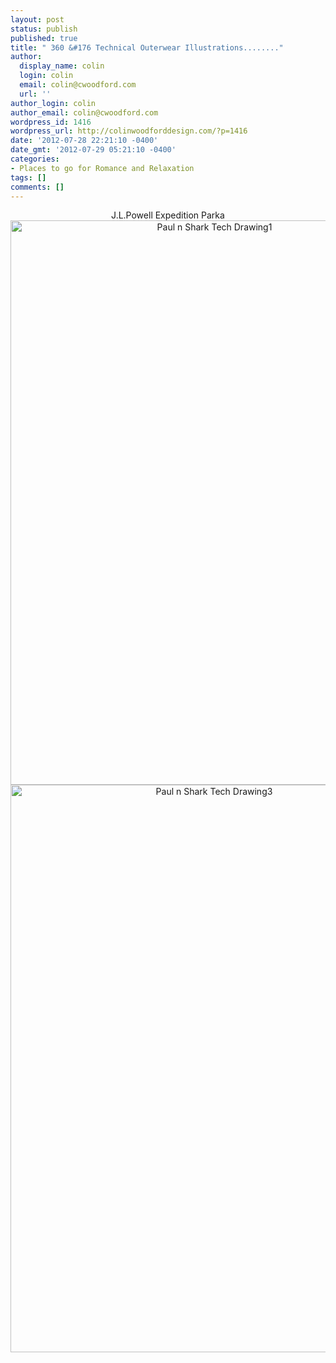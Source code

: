 ```yaml
---
layout: post
status: publish
published: true
title: " 360 &#176 Technical Outerwear Illustrations........"
author:
  display_name: colin
  login: colin
  email: colin@cwoodford.com
  url: ''
author_login: colin
author_email: colin@cwoodford.com
wordpress_id: 1416
wordpress_url: http://colinwoodforddesign.com/?p=1416
date: '2012-07-28 22:21:10 -0400'
date_gmt: '2012-07-29 05:21:10 -0400'
categories:
- Places to go for Romance and Relaxation
tags: []
comments: []
---
```

<div class = "posts-box">
<p style="text-align: center;">J.L.Powell Expedition Parka
<br />
<a href="http://colinwoodforddesign.com/category/illustrations-and-sketches/"><img class="aligncenter size-full wp-image-1627" alt="Paul n Shark Tech Drawing1" src="http://colinwoodforddesign.com/wp-content/uploads/2013/07/Paul-n-Shark-Tech-Drawing1.jpg" width="637" height="903" /></a><a href="http://colinwoodforddesign.com/category/illustrations-and-sketches/"><img class="aligncenter size-full wp-image-1628" alt="Paul n Shark Tech Drawing3" src="http://colinwoodforddesign.com/wp-content/uploads/2013/07/Paul-n-Shark-Tech-Drawing3.jpg" width="636" height="908" /></a>
</p>
</div>